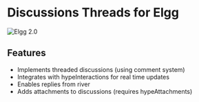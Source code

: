 Discussions Threads for Elgg
============================
![Elgg 2.0](https://img.shields.io/badge/Elgg-2.0.x-orange.svg?style=flat-square)

## Features

 * Implements threaded discussions (using comment system)
 * Integrates with hypeInteractions for real time updates
 * Enables replies from river
 * Adds attachments to discussions (requires hypeAttachments)